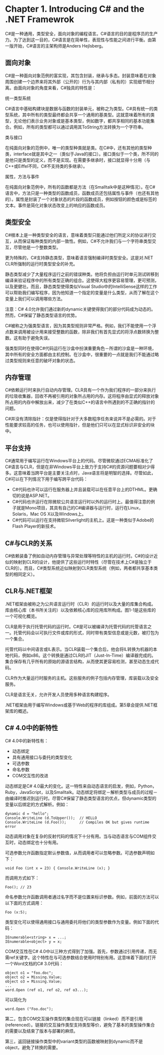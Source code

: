 Chapter 1. Introducing C\# and the .NET Framewrok
=================================================

C\#是一种通用，类型安全，面向对象的编程语言。C\#语言的目的是程序员的生产力。为了达到这一目的，C\#语言是在简单性，表现性与性能之间进行平衡。由第一版开始，C\#语言的主架构师是Anders
Hejlsberg。

面向对象
--------

C\#是一种面向对象范例的富实现，其包含封装，继承与多态。封装意味着在对象周围创建一个边界来将其外部（公开的）行为与其内部（私有的）实现细节相分离。由面向对象的角度来看，C\#独具的特性是：

统一类型系统

C\#语言中基础构建块是数据与函数的封装单元，被称之为类型。C\#具有统一的类型系统，其中所有的类型最终都会共享一个通用的基类型。这就意味着所有的类型，无论他们表示业务对象或是基本类型，例如数字，都共享相同的基本功能集合。例如，所有的类型都可以通过调用其ToString方法转换为一个字符串。

类与接口

在纯面向对象的范例中，唯一的类型种类就是类。在C\#中，还有其他的类型种类，interface就是其中之一（类似于Java的接口）。接口类似于一个类，所不同的是他只是类型的定义，而不是实现。在需要多继承时，接口就显得十分用（与C++或Eiffel不同，C\#不支持类的多继承）。

属性，方法与事件

在纯面向对象范例中，所有的函数都是方法（在Smalltalk中是这种情况）。在C\#语言中，方法只是一种类型的函数成员，函数成员还包括属性与事件（也还有其他的）。属性是封装了一个对象状态的片段的函数成员，例如按钮的颜色或是标签的文本。事件是简化对象状态改变上的响应的函数成员。

类型安全
--------

C\#根本上是一种类型安全的语言，意味着类型只能通过他们所定义的协议进行交互，从而保证每种类型的内部一致性。例如，C\#不允许我们与一个字符串类型交互，尽管他是一个整数类型。

更为特殊的，C\#支持静态类型，意味着语言强制编译时类型安全。这是对.NET
CLR所强制的运行时类型安全的补充。

静态类型减少了大量程序运行之前的错误种类。他将负担由运行时单元测试转移到编译来验证程序中的所有类型正确的组合。这使得大程序更容易管理，更可预测，以及更健壮。而且，静态类型使得类似Visual
Studio中的IntelliSense这样的工作可以帮助我们编写程序，因为他知道一个指定的变量是什么类型，从而了解在这个变量上我们可以调用哪些方法。

注意：C\#
4.0允许我们通过新的dynamic关键使得我们的部分代码成为动态的。然而，C\#保留了静态类型语言的优势。

C\#被称之为强类型语言，因为其类型规则非常严格。例如，我们不能使用一个浮点数来调用被设计用来接受整数的函数，除非我们有首先显式的将浮点数转换为整数。这有助于避免失误。

强类型同时在使得C\#代码运行在沙盒中扮演重要角色－所谓的沙盒是一种环境，其中所有的安全方面都由主机控制。在沙盒中，很重要的一点就是我们不能通过略过类型规则来任意的破坏对象的状态。

内存管理
--------

C\#依赖运行时来执行自动内存管理。CLR具有一个作为我们程序的一部分来执行的垃圾收集器，回收不再被引用的对象所占用的内存。这将程序由显式的释放对象所占用的内存中解放出来，减少了在类似C++的语言中所遇到的不正确的指针的问题。

C\#并没有清除指针：仅是使得指针对于大多数程序任务来说并不是必需的。对于性能要求较高的任务，也可以使用指针，但是他们只可以在显式标识非安全的块中。

平台支持
--------

C\#通常用于编写运行在Windows平台上的代码。尽管微软通过ECMA标准化了C\#语言与CLR，但是在非Windows平台上致力于支持C\#的资源问题要相对少得多。这意味着当跨平台是主要关注点时，Java语言将是明智的选择。尽管如此，C\#可以在下列情况下用于编写跨平台代码：

-   C\#代码也许可以运行在服务器上并且装载可以在任意平台上的DTHML。更确切的说是ASP.NET。
-   C\#代码也许运行在除微软公共语言运行时以外的运行时上。最值得注意的例子就是Mono项目，其具有自己的C\#编译器与运行时，运行在Linux，Solaris，Mac
    OS X以及Windows上。
-   C\#代码可以运行在支持微软Silverlight的主机上。这是一种类似于Adobe的Flash
    Player的新技术。

C\#与CLR的关系
--------------

C\#依赖装备了例如自动内存管理与异常处理等特性的主机的运行时。C\#的设计近似的映射到CLR的设计，他提供了这些运行时特性（尽管在技术上C\#是独立于CLR的）。而且，C\#类型系统近似映射到CLR类型系统（例如，两者都共享基本类型的相同定义）。

CLR与.NET框架
-------------

.NET框架由被称之为公共语言运行时（CLR）的运行时以及大量的库集合构成。库由核心库（本书所关注的）以及依赖核心库的应用库所构成。图1-1是这些库的一个可视化概览。

CLR是用于执行托管代码的运行时。C\#是可以被编译为托管代码的托管语言之一。托管代码会以可执行文件或库的形式，同时带有类型信息或是元数，被打包为一个集合。

托管代码以中间语言或IL表示。当CLR装载一个集合后，他会将IL转换为机器的本地代码，例如x86。这个转换是通过CLR的JIT（Just-In-Time）编译器完成的。集合保存有几乎所有的原始的源语言结构，从而使其更容易检测，甚至动态生成代码。

CLR作为大量运行时服务的主机。这些服务的例子包括内存管理，库装载以及安全服务。

CLR是语言无关，允许开发人员使用多种语言构建程序。

.NET框架由用于编写Windows或基于Web的程序的库组成。第5章会提供.NET框架库的概述。

C\# 4.0中的新特性
-----------------

C\# 4.0中的新特性有：

-   动态绑定
-   具有通用接口与委托的类型变化
-   可选参数
-   命名参数
-   COM交互性的改进

动态绑定是C\#
4.0最大的变化。这一特性来自动态语言的启发，例如，Python，Ruby，JavaScript，以及Smalltalk。动态绑定将绑定－解析类型与成员的过程－由编译时推迟到运行时。尽管C\#保留了静态类型语言的优点，但dynamic类型的变量以后绑定的方式解析。例如：

``` {.sourceCode .csharp}
dynamic d = "hello";
Console.WriteLine (d.ToUpper());  // HELLO
Console.WriteLine (d.Foo());      // Compiles OK but gives runtime error
```

动态调用对象在复杂的反射代码的情况下十分有用。当与动态语言与COM组件交互时，动态绑定也十分有用。

可选参数允许函数指定默认参数值，从而调用者可以忽略参数。可选参数声明如下：

``` {.sourceCode .csharp}
void Foo (int x = 23) { Console.WriteLine (x); }
```

而调用方式如下：

``` {.sourceCode .csharp}
Foo(); // 23
```

命名参数允许函数调用者通过名字而不是位置来标识参数。例如，前面的方法可以以下面的方式调用：

``` {.sourceCode .csharp}
Foo (x:5);
```

类型变化可以使得通用接口与通用委托将他们的类型参数作为变量。例如下面的代码：

``` {.sourceCode .csharp}
IEnumerable<string> x = ...;
IEnumerable<object> y = x;
```

COM交互性在C\#
4.0中以三种方式得到了加强。首先，参数通过引用传递，而无需ref关键字。这个特性在与可选参数结合使用时特别有用。这意味着下面的打开一个Word文档的C\#
3.0代码：

``` {.sourceCode .csharp}
object o1 = "foo.doc";
object o2 = Missing.Value;
object o3 = Missing.Value;
...
word.Open (ref o1, ref o2, ref o3...);
```

可以简化为

``` {.sourceCode .csharp}
word.Open ("Foo.doc");
```

第二，包含COM交互操作类型的集合现在可以链接（linked）而不是引用(referenced）。链接的交互操作类型支持类型等价，避免了基本的类型操作集合的需要以及结束了版本与部署的麻烦。

第三，返回链接操作类型中的variant类型的函数被映射到dynamic而不是object，避免了转换的需要。
